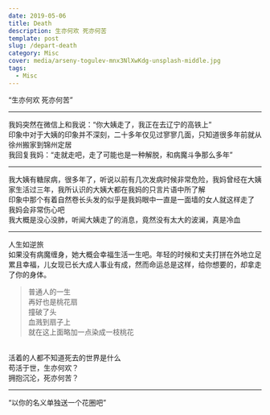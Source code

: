 ```yaml
---
date: 2019-05-06
title: Death
description: 生亦何欢 死亦何苦
template: post
slug: /depart-death
category: Misc
cover: media/arseny-togulev-mnx3NlXwKdg-unsplash-middle.jpg
tags:
  - Misc
---
```


“生亦何欢 死亦何苦”

---

我妈突然在微信上和我说：“你大姨走了，我正在去辽宁的高铁上”<br />
印象中对于大姨的印象并不深刻，二十多年仅见过寥寥几面，只知道很多年前就从徐州搬家到锦州定居<br />
我回复我妈：“走就走吧，走了可能也是一种解脱，和病魔斗争那么多年”<br />

---

我大姨有糖尿病，很多年了，听说以前有几次发病时候非常危险，我妈曾经在大姨家生活过三年，我所认识的大姨大都在我妈的只言片语中所了解<br />
印象中那个有着自然卷长头发的似乎是我妈眼中一直是一面墙的女人就这样走了<br />
我妈会非常伤心吧<br />
我大概是没心没肺，听闻大姨走了的消息，竟然没有太大的波澜，真是冷血

---

人生如逆旅<br />
如果没有病魔缠身，她大概会幸福生活一生吧。年轻的时候和丈夫打拼在外地立足累且幸福，儿女现已长大成人事业有成，然而命运总是这样，给你想要的，却拿走了你的身体。<br />

> 普通人的一生<br />
> 再好也是桃花扇<br />
> 撞破了头<br />
> 血溅到扇子上<br />
> 就在这上面略加一点染成一枝桃花

<br />活着的人都不知道死去的世界是什么<br />
苟活于世，生亦何欢？<br />
拥抱沉沦，死亦何苦？

---

“以你的名义单独送一个花圈吧”<br />
